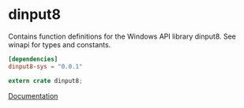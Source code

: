 # dinput8 #
Contains function definitions for the Windows API library dinput8. See winapi for types and constants.

```toml
[dependencies]
dinput8-sys = "0.0.1"
```

```rust
extern crate dinput8;
```

[Documentation](https://retep998.github.io/doc/dinput8/)
